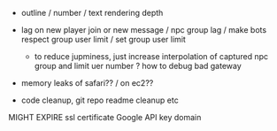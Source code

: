 - outline / number / text rendering depth
- lag on new player join or new message / npc group lag / make bots respect group user limit / set group user limit
    - to reduce jupminess, just increase interpolation of captured npc group and limit uer number
    ? how to debug bad gateway

- memory leaks of safari?? / on ec2??

- code cleanup, git repo readme cleanup etc

MIGHT EXPIRE
ssl certificate
Google API key
domain